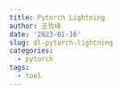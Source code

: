 ```yaml
---
title: Pytorch Lightning
author: 王哲峰
date: '2023-01-16'
slug: dl-pytorch-lightning
categories:
  - pytorch
tags:
  - tool
---
```

